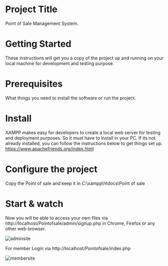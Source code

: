 # Project Title
Point of Sale Management System.
# Getting Started
These instructions will get you a copy of the project up and running on your local machine for development and testing purpose.
# Prerequisites
What things you need to install the software or run the project.
# Install
XAMPP makes easy for developers to create a local web server for testing and deployment purposes. So it must have to install in your PC. If its not already installed, you can follow the instructions below to get things set up.
https://www.apachefriends.org/index.html
# Configure the project
Copy the Point of sale and keep it in C:\xampp\htdocs\Point of sale
# Start & watch
Now you will be able to access your own files via http://localhost/Pointofsale/admin/signup.php in Chrome, Firefox or any other web browser.

![adminsite](https://user-images.githubusercontent.com/11693744/39675293-bedc0e1e-517a-11e8-929e-3beb72b19877.JPG)

For member Login via http://localhost/Pointofsale/index.php


![membersite](https://user-images.githubusercontent.com/11693744/39675257-510e2688-517a-11e8-89bd-0e79b3239569.JPG)
